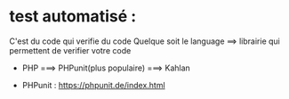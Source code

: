 # test automatisé :

C'est du code qui verifie du code
Quelque soit le language ==> librairie qui permettent de verifier votre code

- PHP ===> PHPunit(plus populaire)
      ===> Kahlan
      
- PHPunit : https://phpunit.de/index.html